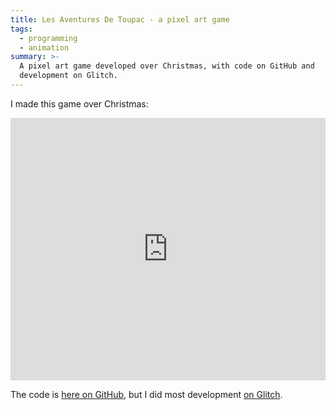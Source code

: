 ```yaml
---
title: Les Aventures De Toupac - a pixel art game
tags:
  - programming
  - animation
summary: >-
  A pixel art game developed over Christmas, with code on GitHub and
  development on Glitch.
---
```


I made this game over Christmas:

<div class="glitch-embed-wrap" style="height: 420px; width: 100%;">
  <iframe
    src="https://glitch.com/embed/#!/embed/toupac?path=script.js&previewSize=100"
    title="toupac on Glitch"
    allow="geolocation; microphone; camera; midi; vr; encrypted-media"
    style="height: 100%; width: 100%; border: 0;">
  </iframe>
</div>

The code is [here on GitHub](https://github.com/jameshfisher/toupac),
but I did most development [on Glitch](https://glitch.com/~toupac).
